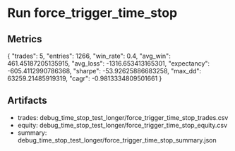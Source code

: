 # Run force_trigger_time_stop

## Metrics
{
  "trades": 5,
  "entries": 1266,
  "win_rate": 0.4,
  "avg_win": 461.45187205135915,
  "avg_loss": -1316.653413165301,
  "expectancy": -605.4112990786368,
  "sharpe": -53.92625886683258,
  "max_dd": 63259.21485919319,
  "cagr": -0.9813334809501661
}

## Artifacts
- trades: debug_time_stop_test_longer/force_trigger_time_stop_trades.csv
- equity: debug_time_stop_test_longer/force_trigger_time_stop_equity.csv
- summary: debug_time_stop_test_longer/force_trigger_time_stop_summary.json